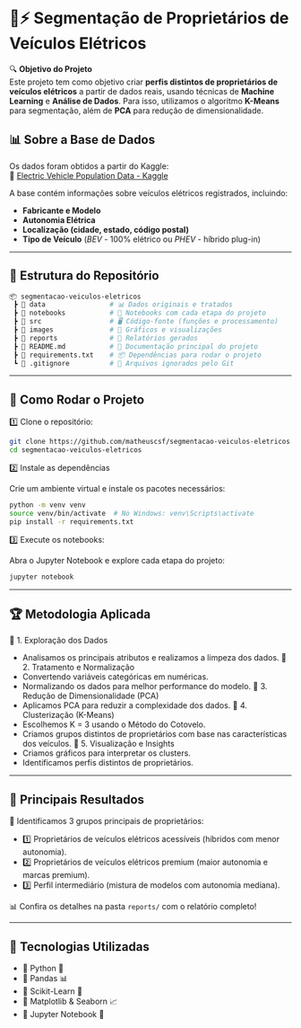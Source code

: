 # 🚗⚡ Segmentação de Proprietários de Veículos Elétricos

🔍 **Objetivo do Projeto**  
Este projeto tem como objetivo criar **perfis distintos de proprietários de veículos elétricos** a partir de dados reais, usando técnicas de **Machine Learning** e **Análise de Dados**. Para isso, utilizamos o algoritmo **K-Means** para segmentação, além de **PCA** para redução de dimensionalidade.

## 📊 **Sobre a Base de Dados**
Os dados foram obtidos a partir do Kaggle:  
🔗 [Electric Vehicle Population Data - Kaggle](https://www.kaggle.com/datasets/mzohaibzeeshan/electric-vehicle-population-data-messy-data)  

A base contém informações sobre veículos elétricos registrados, incluindo:  
- **Fabricante e Modelo**
- **Autonomia Elétrica**
- **Localização (cidade, estado, código postal)**
- **Tipo de Veículo** (_BEV_ - 100% elétrico ou _PHEV_ - híbrido plug-in)

---

## 📂 **Estrutura do Repositório**
```bash
📦 segmentacao-veiculos-eletricos
 ┣ 📂 data                # 📊 Dados originais e tratados
 ┣ 📂 notebooks           # 📒 Notebooks com cada etapa do projeto
 ┣ 📂 src                 # 🖥️ Código-fonte (funções e processamento)
 ┣ 📂 images              # 📸 Gráficos e visualizações
 ┣ 📂 reports             # 📄 Relatórios gerados
 ┣ 📄 README.md           # 📜 Documentação principal do projeto
 ┣ 📄 requirements.txt    # 📦 Dependências para rodar o projeto
 ┗ 📄 .gitignore          # 🚫 Arquivos ignorados pelo Git
```
---

## 🚀 **Como Rodar o Projeto**

1️⃣ Clone o repositório:

```bash
git clone https://github.com/matheuscsf/segmentacao-veiculos-eletricos.git
cd segmentacao-veiculos-eletricos
```

2️⃣ Instale as dependências

Crie um ambiente virtual e instale os pacotes necessários:

```bash
python -m venv venv
source venv/bin/activate  # No Windows: venv\Scripts\activate
pip install -r requirements.txt
```

3️⃣ Execute os notebooks:

Abra o Jupyter Notebook e explore cada etapa do projeto:
```bash
jupyter notebook
```
---

## 🏆 Metodologia Aplicada
📌 1. Exploração dos Dados
- Analisamos os principais atributos e realizamos a limpeza dos dados.
📌 2. Tratamento e Normalização
- Convertendo variáveis categóricas em numéricas.
- Normalizando os dados para melhor performance do modelo.
📌 3. Redução de Dimensionalidade (PCA)
- Aplicamos PCA para reduzir a complexidade dos dados.
📌 4. Clusterização (K-Means)
- Escolhemos K = 3 usando o Método do Cotovelo.
- Criamos grupos distintos de proprietários com base nas características dos veículos.
📌 5. Visualização e Insights
- Criamos gráficos para interpretar os clusters.
- Identificamos perfis distintos de proprietários.

---

## 🔎 Principais Resultados

🎯 Identificamos 3 grupos principais de proprietários:
- 1️⃣ Proprietários de veículos elétricos acessíveis (híbridos com menor autonomia).
- 2️⃣ Proprietários de veículos elétricos premium (maior autonomia e marcas premium).
- 3️⃣ Perfil intermediário (mistura de modelos com autonomia mediana).

📊 Confira os detalhes na pasta ```reports/``` com o relatório completo!

---

## 📌 Tecnologias Utilizadas
- 🔹 Python 🐍
- 🔹 Pandas 📊
- 🔹 Scikit-Learn 🤖
- 🔹 Matplotlib & Seaborn 📈
- 🔹 Jupyter Notebook 📒



